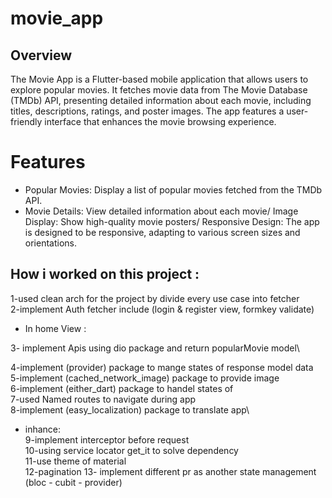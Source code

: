 # movie_app

## Overview
The Movie App is a Flutter-based mobile application that allows users to explore popular movies.
It fetches movie data from The Movie Database (TMDb) API, presenting detailed information about each movie, including titles, descriptions, ratings, and poster images. The app features a user-friendly interface that enhances the movie browsing experience.
# Features
* Popular Movies: Display a list of popular movies fetched from the TMDb API.
* Movie Details: View detailed information about each movie/
Image Display: Show high-quality movie posters/
Responsive Design: The app is designed to be responsive, adapting to various screen sizes and orientations.
## How i worked on this project :
1-used clean arch for the project by divide every use case into fetcher\
2-implement Auth fetcher  include (login & register view, formkey validate)
* In home View :
  
3- implement Apis using dio package and return popularMovie model\
 
4-implement (provider) package to mange states of response model data\
5-implement (cached_network_image) package to provide image\
  6-implement (either_dart) package to handel states of  <error or response>\
  7-used Named routes to navigate during app\
   8-implement (easy_localization) package to translate app\
   * inhance:\
   9-implement interceptor before request\
   10-using service locator get_it to solve dependency\
   11-use theme of material\
   12-pagination
     13- implement different pr as another state management (bloc - cubit - provider)
   


